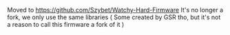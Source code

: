 Moved to https://github.com/Szybet/Watchy-Hard-Firmware
It's no longer a fork, we only use the same libraries ( Some created by GSR tho, but it's not a reason to call this firmware a fork of it )
